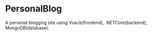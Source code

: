 # PersonalBlog
A personal blogging site using VueJs(frontend), .NETCore(backend), MongoDB(database).
